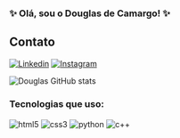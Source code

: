 ### ✨ Olá, sou o Douglas de Camargo! ✨
## Contato
[![Linkedin](https://img.shields.io/badge/LinkedIn-0077B5?style=for-the-badge&logo=linkedin&logoColor=white)](https://www.linkedin.com/in/douglas-de-camargo-teixeira-84b45b1a5)
[![Instagram](https://img.shields.io/badge/Instagram-E4405F?style=for-the-badge&logo=instagram&logoColor=white)](https://www.instagram.com/douglas_cmtx/)

![Douglas GitHub stats](https://github-readme-stats.vercel.app/api?username=DouglasdeCamargo&show_icons=true&theme=dracula)

### Tecnologias que uso:

<div>
    <img align="center" alt="html5" src="https://img.shields.io/badge/HTML5-E34F26.svg?style=for-the-badge&logo=HTML5&logoColor=white
">
<img align="center" alt="css3" src="https://img.shields.io/badge/CSS3-1572B6.svg?style=for-the-badge&logo=CSS3&logoColor=white
">
<img align="center" alt="python" src="https://img.shields.io/badge/Python-3776AB.svg?style=for-the-badge&logo=Python&logoColor=white">
<img align="center" alt="c++" src="https://img.shields.io/badge/C%2B%2B-00599C?style=for-the-badge&logo=c%2B%2B&logoColor=white">
</div>
